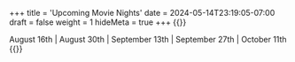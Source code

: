 +++
title = 'Upcoming Movie Nights'
date = 2024-05-14T23:19:05-07:00
draft = false
weight = 1
hideMeta = true
+++
{{<rawhtml>}}
<div class="movie-attrib">
<!--June 28th | July 12th | July 26th | -->August 16th | August 30th | September 13th | September 27th |  October 11th
</div>
{{</rawhtml>}}
